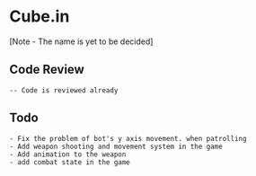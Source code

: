 # Cube.in
[Note - The name is yet to be decided]

## Code Review
    -- Code is reviewed already

## Todo
    - Fix the problem of bot's y axis movement. when patrolling
	- Add weapon shooting and movement system in the game
	- Add animation to the weapon
	- add combat state in the game


